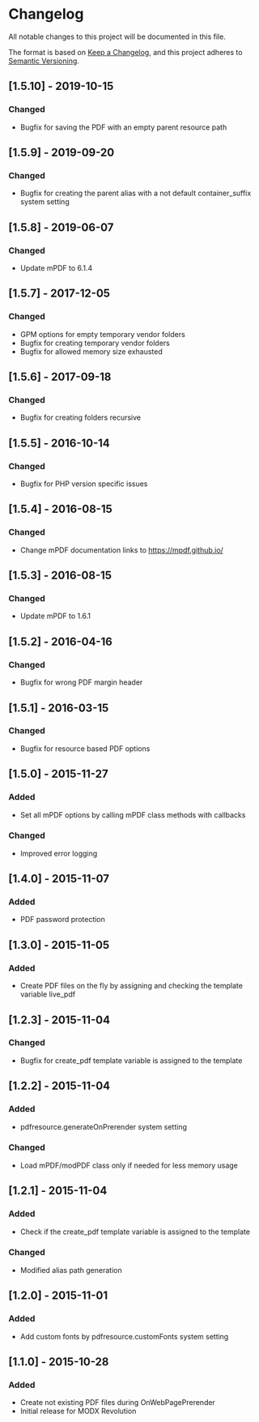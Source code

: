 # Changelog
All notable changes to this project will be documented in this file.

The format is based on [Keep a Changelog](https://keepachangelog.com/en/1.0.0/),
and this project adheres to [Semantic Versioning](https://semver.org/spec/v2.0.0.html).

## [1.5.10] - 2019-10-15
### Changed
- Bugfix for saving the PDF with an empty parent resource path

## [1.5.9] - 2019-09-20
### Changed
- Bugfix for creating the parent alias with a not default container_suffix system setting

## [1.5.8] - 2019-06-07
### Changed
- Update mPDF to 6.1.4

## [1.5.7] - 2017-12-05
### Changed
- GPM options for empty temporary vendor folders
- Bugfix for creating temporary vendor folders
- Bugfix for allowed memory size exhausted

## [1.5.6] - 2017-09-18
### Changed
- Bugfix for creating folders recursive

## [1.5.5] - 2016-10-14
### Changed
- Bugfix for PHP version specific issues

## [1.5.4] - 2016-08-15
### Changed
- Change mPDF documentation links to https://mpdf.github.io/

## [1.5.3] - 2016-08-15
### Changed
- Update mPDF to 1.6.1

## [1.5.2] - 2016-04-16
### Changed
- Bugfix for wrong PDF margin header

## [1.5.1] - 2016-03-15
### Changed
- Bugfix for resource based PDF options

## [1.5.0] - 2015-11-27
### Added
- Set all mPDF options by calling mPDF class methods with callbacks
### Changed
- Improved error logging

## [1.4.0] - 2015-11-07
### Added
- PDF password protection

## [1.3.0] - 2015-11-05
### Added
- Create PDF files on the fly by assigning and checking the template variable live_pdf

## [1.2.3] - 2015-11-04
### Changed
- Bugfix for create_pdf template variable is assigned to the template

## [1.2.2] - 2015-11-04
### Added
- pdfresource.generateOnPrerender system setting
### Changed
- Load mPDF/modPDF class only if needed for less memory usage

## [1.2.1] - 2015-11-04
### Added
- Check if the create_pdf template variable is assigned to the template
### Changed
- Modified alias path generation

## [1.2.0] - 2015-11-01
### Added
- Add custom fonts by pdfresource.customFonts system setting

## [1.1.0] - 2015-10-28
### Added
- Create not existing PDF files during OnWebPagePrerender
- Initial release for MODX Revolution
